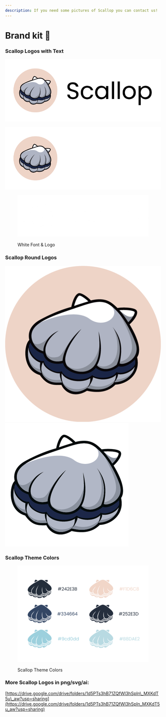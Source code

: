 ```yaml
---
description: If you need some pictures of Scallop you can contact us!
---
```


# Brand kit 🎨

### Scallop Logos with Text

![Scallop Black Font](../.gitbook/assets/LOGO-Black.png)

![Scallop White Font](../.gitbook/assets/LOGO-White.png)

<figure><img src="../.gitbook/assets/image (60).png" alt=""><figcaption><p>White Font &#x26; Logo</p></figcaption></figure>

###

### Scallop Round Logos

![](<../.gitbook/assets/image (81).png>) ![](<../.gitbook/assets/image (86).png>)

###

### Scallop Theme Colors

<figure><img src="../.gitbook/assets/image (49).png" alt=""><figcaption><p>Scallop Theme Colors</p></figcaption></figure>

### **More Scallop Logos in png/svg/ai:**

[https://drive.google.com/drive/folders/1d5PTs3hB71ZQfWl3hSpIn\_MXKdT5u\_aw?usp=sharing](https://drive.google.com/drive/folders/1d5PTs3hB71ZQfWl3hSpIn_MXKdT5u_aw?usp=sharing)
